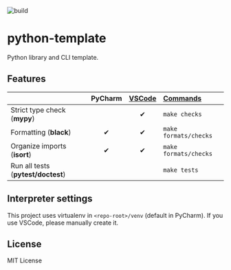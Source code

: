 ![build](https://github.com/sotetsuk/python-template/workflows/build/badge.svg)

# python-template
Python library and CLI template.

## Features

|   | PyCharm | [VSCode](.vscode/settings.json) | [Commands](Makefile) |
|:---|:---:|:---:|:---|
| Strict type check (**mypy**) |   | ✔ | `make checks` |
| Formatting (**black**) | ✔ | ✔ | `make formats/checks` |
| Organize imports (**isort**) | ✔ | ✔ | `make formats/checks` |
| Run all tests (**pytest/doctest**) |  |  | `make tests` |


## Interpreter settings
This project uses virtualenv in `<repo-root>/venv` (default in PyCharm).
If you use VSCode, please manually create it.

## License

MIT License
